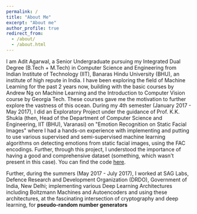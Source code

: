 ```yaml
---
permalink: /
title: "About Me"
excerpt: "About me"
author_profile: true
redirect_from: 
  - /about/
  - /about.html
---
```


I am Adit Agarwal, a Senior Undergraduate pursuing my Integrated Dual Degree (B.Tech + M.Tech) in Computer Science and Engineering from Indian Institute of Technology (IIT), Banaras Hindu University (BHU), an institute of high repute in India. I have been exploring the field of Machine Learning for the past 2 years now, building with the basic courses by Andrew Ng on Machine Learning and the Introduction to Computer Vision course by Georgia Tech. These courses gave me the motivation to further explore the vastness of this ocean. During my 4th semester (January 2017 - May 2017), I did an Exploratory Project under the guidance of Prof. K.K. Shukla (then, Head of the Department of Computer Science and Engineering, IIT (BHU), Varanasi) on "Emotion Recognition on Static Facial Images" where I had a hands-on experience with implementing and putting to use various supervised and semi-supervised machine learning algorithms on detecting emotions from static facial images, using the FAC encodings. Further, through this project, I understood the importance of having a good and comprehensive dataset (something, which wasn't present in this case). You can find the code [here](https://github.com/AditAg/Emotion-detection). 

Further, during the summers (May 2017 - July 2017), I worked at SAG Labs, Defence Research and Development Organization (DRDO), Government of India, New Delhi; implementing various Deep Learning Architectures including Boltzmann Machines and Autoencoders and using these architectures, at the fascinating intersection of cryptography and deep learning, for <b>pseudo-random number generators</b> 
